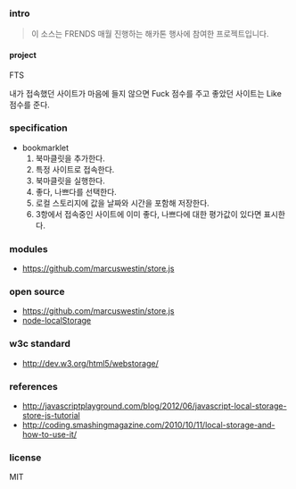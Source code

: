 ### intro

> 이 소스는 FRENDS 매월 진행하는 해카톤 행사에 참여한 프로젝트입니다.

#### project
FTS

내가 접속했던 사이트가 마음에 들지 않으면 Fuck 점수를 주고 좋았던 사이트는 Like 점수를 준다.

### specification
* bookmarklet
	1. 북마클릿을 추가한다.
	2. 특정 사이트로 접속한다.
	3. 북마클릿을 실행한다.
	4. 좋다, 나쁘다를 선택한다.
	5. 로컬 스토리지에 값을 날짜와 시간을 포함해 저장한다.
	6. 3항에서 접속중인 사이트에 이미 좋다, 나쁘다에 대한 평가값이 있다면 표시한다.  

### modules
* https://github.com/marcuswestin/store.js

### open source
* https://github.com/marcuswestin/store.js
* [node-localStorage](https://github.com/coolaj86/node-localStorage)

### w3c standard
* http://dev.w3.org/html5/webstorage/

### references
* http://javascriptplayground.com/blog/2012/06/javascript-local-storage-store-js-tutorial
* http://coding.smashingmagazine.com/2010/10/11/local-storage-and-how-to-use-it/

### license
MIT